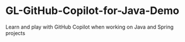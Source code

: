 # GL-GitHub-Copilot-for-Java-Demo
Learn and play with GitHub Copilot when working on Java and Spring projects
